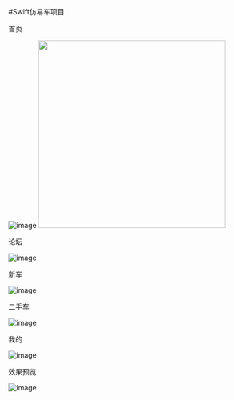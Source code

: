 #Swift仿易车项目

首页

![image](https://github.com/SeekForSunny/YiChe/blob/master/preview/pre_1.jpg)
<img src="https://github.com/SeekForSunny/YiChe/blob/master/preview/pre_1.jpg" width="375">

论坛

![image](https://github.com/SeekForSunny/YiChe/blob/master/preview/pre_2.jpg)

新车

![image](https://github.com/SeekForSunny/YiChe/blob/master/preview/pre_3.jpg)

二手车

![image](https://github.com/SeekForSunny/YiChe/blob/master/preview/pre_4.jpg)

我的

![image](https://github.com/SeekForSunny/YiChe/blob/master/preview/pre_5.jpg)


效果预览

![image](https://github.com/SeekForSunny/YiChe/blob/master/preview/pre.gif)
